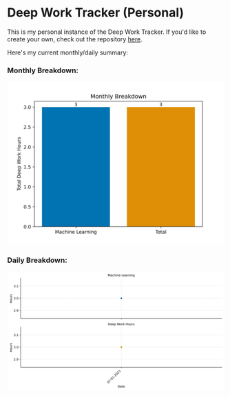 # Deep Work Tracker (Personal)

This is my personal instance of the Deep Work Tracker. If you'd like to create your own, check out the repository [here](https://github.com/BMCARDONA/deep_work_tracker).

Here's my current monthly/daily summary: 

 ### Monthly Breakdown: 
![Bar Chart](July_2023/figures/monthly_breakdown.png) 

 ### Daily Breakdown: 
![Facet Plot](July_2023/figures/daily_breakdown.png) 